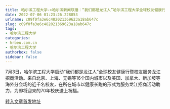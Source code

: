 ```yaml
---
title: 哈尔滨工程大学->哈尔滨新闻联播：“我们都是龙江人”哈尔滨工程大学全球校友健康行活动启动 | hrbeu.com.cn
date: 2022-07-06 01:23:26.228053
urlname: c09f0fa3e6c482021369623a18ab647c
slug: c09f0fa3e6c482021369623a18ab647c
tags: 
- 哈尔滨工程大学
categories:
- hrbeu.com.cn
- 哈尔滨工程大学
authorbox: false
sidebar: false
---
```

7月3日，哈尔滨工程大学启动“我们都是龙江人”全球校友健康行暨校友服务龙江招商活动。来自北京、上海、无锡等16个国内城市以及美国、加拿大、新加坡等海外分会场的近千名校友，在所在城市以健康长跑的形式为服务龙江招商活动助力，为即将迎来的70年校庆送上祝福。



[转入文章首发地址](http://gongxue.cn/info/1017/72303.htm)